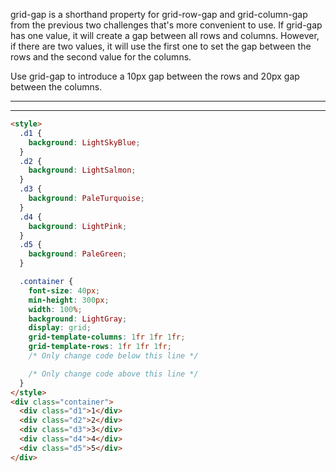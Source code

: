 grid-gap is a shorthand property for grid-row-gap and grid-column-gap from the previous two challenges that's more convenient to use. If grid-gap has one value, it will create a gap between all rows and columns. However, if there are two values, it will use the first one to set the gap between the rows and the second value for the columns.

Use grid-gap to introduce a 10px gap between the rows and 20px gap between the columns.

---

---

```html
<style>
  .d1 {
    background: LightSkyBlue;
  }
  .d2 {
    background: LightSalmon;
  }
  .d3 {
    background: PaleTurquoise;
  }
  .d4 {
    background: LightPink;
  }
  .d5 {
    background: PaleGreen;
  }

  .container {
    font-size: 40px;
    min-height: 300px;
    width: 100%;
    background: LightGray;
    display: grid;
    grid-template-columns: 1fr 1fr 1fr;
    grid-template-rows: 1fr 1fr 1fr;
    /* Only change code below this line */

    /* Only change code above this line */
  }
</style>
<div class="container">
  <div class="d1">1</div>
  <div class="d2">2</div>
  <div class="d3">3</div>
  <div class="d4">4</div>
  <div class="d5">5</div>
</div>
```
